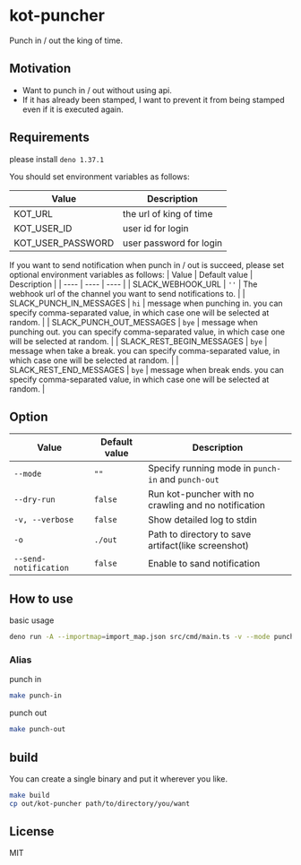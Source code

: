 # kot-puncher

Punch in / out the king of time.

## Motivation

- Want to punch in / out without using api.
- If it has already been stamped, I want to prevent it from being stamped even if it is executed again.

## Requirements

please install `deno 1.37.1`

You should set environment variables as follows:

|  Value  |  Description |
| ---- | ---- |
|  KOT_URL  |   the url of king of time  |
|  KOT_USER_ID  |  user id for login  |
|  KOT_USER_PASSWORD  |  user password for login  |

If you want to send notification when punch in / out is succeed, please set optional environment variables as follows:
|  Value  | Default value | Description |
| ---- | ---- | ---- |
|  SLACK_WEBHOOK_URL  | `''` | The webhook url of the channel you want to send notifications to. |
|  SLACK_PUNCH_IN_MESSAGES | `hi` | message when punching in. you can specify comma-separated value, in which case one will be selected at random. |
|  SLACK_PUNCH_OUT_MESSAGES | `bye` | message when punching out. you can specify comma-separated value, in which case one will be selected at random. |
|  SLACK_REST_BEGIN_MESSAGES | `bye` | message when take a break. you can specify comma-separated value, in which case one will be selected at random. |
|  SLACK_REST_END_MESSAGES | `bye` | message when break ends. you can specify comma-separated value, in which case one will be selected at random. |

## Option

|  Value  | Default value |  Description |
| ---- | ---- | ---- |
|  `--mode` | `""` | Specify running mode in `punch-in` and `punch-out` |
|  `--dry-run` | `false` | Run kot-puncher with no crawling and no notification |
|  `-v, --verbose` | `false` | Show detailed log to stdin |
|  `-o` | `./out` | Path to directory to save artifact(like screenshot) |
|  `--send-notification` | `false` | Enable to sand notification |

## How to use

basic usage

```bash
deno run -A --importmap=import_map.json src/cmd/main.ts -v --mode punch-in -o out --send-notification
```

### Alias

punch in

```bash
make punch-in
```

punch out

```bash
make punch-out
```

## build

You can create a single binary and put it wherever you like.

```bash
make build
cp out/kot-puncher path/to/directory/you/want
```

## License

MIT
